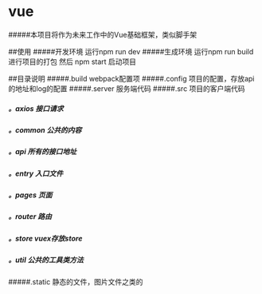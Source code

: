 # vue
#####本项目将作为未来工作中的Vue基础框架，类似脚手架

##使用
#####开发环境  运行npm run dev 
#####生成环境  运行npm run build 进行项目的打包 然后 npm start 启动项目

##目录说明
#####.build webpack配置项
#####.config  项目的配置，存放api的地址和log的配置
#####.server 服务端代码
#####.src 项目的客户端代码
#####  。axios 接口请求
#####  。common 公共的内容 
#####   。api 所有的接口地址
#####  。entry 入口文件
#####  。pages 页面
#####  。router 路由
#####  。store vuex存放store
#####  。util 公共的工具类方法
#####.static  静态的文件，图片文件之类的

